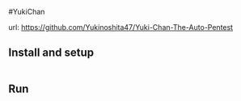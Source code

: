 #YukiChan

url: https://github.com/Yukinoshita47/Yuki-Chan-The-Auto-Pentest

## Install and setup

```

```

## Run

